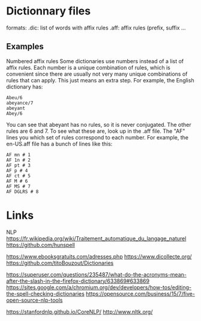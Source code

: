 Dictionnary files
=================
formats:
.dic: list of words with affix rules
.aff: affix rules (prefix, suffix ...

Examples
--------
Numbered affix rules
Some dictionaries use numbers instead of a list of affix rules. Each number is a unique combination of rules, which is convenient since there are usually not very many unique combinations of rules that can apply. This just means an extra step. For example, the English dictionary has:

    Abeu/6
    abeyance/7
    abeyant
    Abey/6


You can see that abeyant has no rules, so it is never conjugated. The other rules are 6 and 7. To see what these are, look up in the .aff file. The "AF" lines you which set of rules correspond to each number. For example, the en-US.aff file has a bunch of lines like this:

    AF mn # 1
    AF 1n # 2
    AF pt # 3
    AF p # 4
    AF ct # 5
    AF M # 6
    AF MS # 7
    AF DGLRS # 8

Links
======
NLP
https://fr.wikipedia.org/wiki/Traitement_automatique_du_langage_naturel
https://github.com/hunspell

https://www.ebooksgratuits.com/adresses.php
https://www.dicollecte.org/
https://github.com/titoBouzout/Dictionaries


https://superuser.com/questions/235487/what-do-the-acronyms-mean-after-the-slash-in-the-firefox-dictionary/633869#633869
https://sites.google.com/a/chromium.org/dev/developers/how-tos/editing-the-spell-checking-dictionaries
https://opensource.com/business/15/7/five-open-source-nlp-tools

https://stanfordnlp.github.io/CoreNLP/
http://www.nltk.org/


